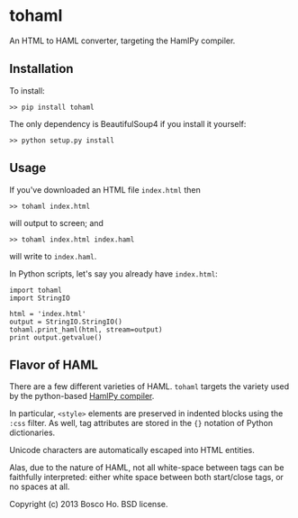
# tohaml

An HTML to HAML converter, targeting the HamlPy compiler.

## Installation

To install:

    >> pip install tohaml

The only dependency is BeautifulSoup4 if you install it yourself:

    >> python setup.py install

## Usage

If you've downloaded an HTML file `index.html` then 

    >> tohaml index.html 

will output to screen; and

    >> tohaml index.html index.haml

will write to `index.haml`.

In Python scripts, let's say you already have `index.html`:

    import tohaml
    import StringIO

    html = 'index.html'
    output = StringIO.StringIO()
    tohaml.print_haml(html, stream=output)
    print output.getvalue()

## Flavor of HAML

There are a few different varieties of HAML. `tohaml` targets the variety used by the python-based [HamlPy compiler](https://github.com/jessemiller/HamlPy).

In particular, `<style>` elements are preserved in indented blocks using the `:css` filter. As well, tag attributes are stored in the `{}` notation of Python dictionaries.

Unicode characters are automatically escaped into HTML entities.

Alas, due to the nature of HAML, not all white-space between tags can be faithfully interpreted: either white space between both start/close tags, or no spaces at all.

Copyright (c) 2013 Bosco Ho. BSD license.

